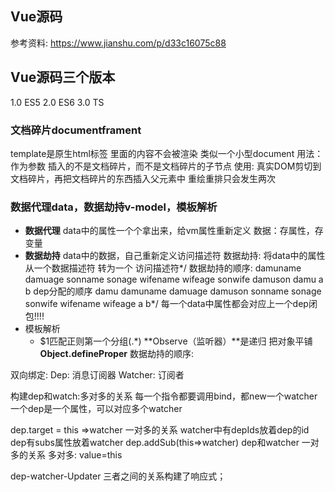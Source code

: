 ## Vue源码
参考资料:
  https://www.jianshu.com/p/d33c16075c88
## Vue源码三个版本
1.0 ES5 
2.0 ES6 
3.0 TS 
### 文档碎片documentframent
template是原生html标签
  里面的内容不会被渲染
  类似一个小型document
用法：
  作为参数
  插入的不是文档碎片，而不是文档碎片的子节点
使用:
  真实DOM剪切到文档碎片，再把文档碎片的东西插入父元素中
  重绘重排只会发生两次

### 数据代理data，数据劫持v-model，模板解析
- **数据代理**
  data中的属性一个个拿出来，给vm属性重新定义
  数据：存属性，存变量
- **数据劫持**
  data中的数据，自己重新定义访问描述符
    数据劫持:
      将data中的属性从一个数据描述符 转为一个 访问描述符*/
    数据劫持的顺序:
      damuname damuage sonname sonage wifename wifeage  sonwife damuson damu a b
    dep分配的顺序
      damu damuname damuage damuson sonname sonage sonwife wifename wifeage a b*/
     每一个data中属性都会对应上一个dep闭包!!!!
- 模板解析
  - $1匹配正则第一个分组(.*)
**Observe（监听器）**是递归
  把对象平铺
**Object.defineProper**
数据劫持的顺序:

双向绑定:
Dep: 消息订阅器
Watcher: 订阅者

构建dep和watch:多对多的关系
  每一个指令都要调用bind，都new一个watcher
  一个dep是一个属性，可以对应多个watcher

dep.target = this =>watcher 一对多的关系
watcher中有depIds放着dep的id
dep有subs属性放着watcher
dep.addSub(this=>watcher) dep和watcher 一对多的关系
多对多:
  value=this

dep-watcher-Updater
三者之间的关系构建了响应式；